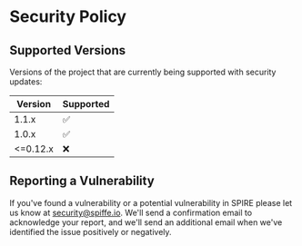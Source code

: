 # Security Policy

## Supported Versions

Versions of the project that are currently being supported with security updates:

| Version | Supported          |
| ------- | ------------------ |
| 1.1.x      | :white_check_mark: |
| 1.0.x      | :white_check_mark: |
| <=0.12.x   | :x: |


## Reporting a Vulnerability

If you've found a vulnerability or a potential vulnerability in SPIRE please let us know at security@spiffe.io. We'll send a confirmation email to acknowledge your report, and we'll send an additional email when we've identified the issue positively or negatively.
